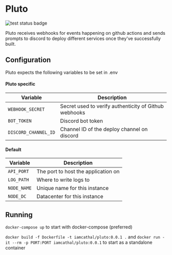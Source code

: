 # Pluto

![test status badge](https://github.com/IamCathal/neo/actions/workflows/buildPluto.yml/badge.svg)

Pluto receives webhooks for events happening on github actions and sends prompts to discord to deploy different services once they've successfully built.

## Configuration

Pluto expects the following variables to be set in .env

#### Pluto specific

| Variable     | Description |
| ----------- | ----------- |
| `WEBHOOK_SECRET`   | Secret used to verify authenticity of Github webhooks        |
| `BOT_TOKEN`   | Discord bot token       |
| `DISCORD_CHANNEL_ID`   | Channel ID of the deploy channel on discord      |


#### Default

| Variable     | Description |
| ----------- | ----------- |
| `API_PORT`      | The port to host the application on       |
| `LOG_PATH`   | Where to write logs to        |
| `NODE_NAME`   | Unique name for this instance      |
| `NODE_DC`   | Datacenter for this instance        |

## Running 

`docker-compose up` to start with docker-compose (preferred)

`docker build -f Dockerfile -t iamcathal/pluto:0.0.1 .` and `docker run -it --rm -p PORT:PORT iamcathal/pluto:0.0.1` to start as a standalone container